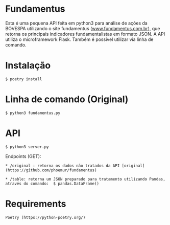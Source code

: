 # Fundamentus
Esta é uma pequena API feita em python3 para análise de ações da BOVESPA utilizando o site fundamentus (www.fundamentus.com.br), que retorna os 
principais indicadores fundamentalistas em formato JSON.
A API utiliza o microframework Flask.
Também é possível utilizar via linha de comando.

# Instalação
    $ poetry install

# Linha de comando (Original)
    $ python3 fundamentus.py

# API
    $ python3 server.py

Endpoints (GET):

    * /original : retorna os dados não tratados da API [original](https://github.com/phoemur/fundamentus)

    * /table: retorna um JSON preparado para tratamento utilizando Pandas, através do comando:  $ pandas.DataFrame()

# Requirements
    Poetry (https://python-poetry.org/)


